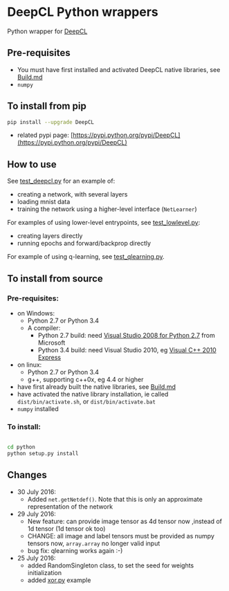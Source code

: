 # DeepCL Python wrappers

Python wrapper for  [DeepCL](https://github.com/hughperkins/DeepCL)

## Pre-requisites

* You must have first installed and activated DeepCL native libraries, see [Build.md](https://github.com/hughperkins/DeepCL/blob/8.x/doc/Build.md)
* `numpy`

## To install from pip

```bash
pip install --upgrade DeepCL
```

* related pypi page: [https://pypi.python.org/pypi/DeepCL](https://pypi.python.org/pypi/DeepCL)

## How to use

See [test_deepcl.py](https://github.com/hughperkins/DeepCL/blob/master/python/test_deepcl.py) for an example of:

* creating a network, with several layers
* loading mnist data
* training the network using a higher-level interface (`NetLearner`)

For examples of using lower-level entrypoints, see [test_lowlevel.py](https://github.com/hughperkins/DeepCL/blob/master/python/test_lowlevel.py):

* creating layers directly
* running epochs and forward/backprop directly

For example of using q-learning, see [test_qlearning.py](https://github.com/hughperkins/DeepCL/blob/master/python/test_qlearning.py).

## To install from source

### Pre-requisites:

* on Windows:
  * Python 2.7 or Python 3.4
  * A compiler:
    * Python 2.7 build: need [Visual Studio 2008 for Python 2.7](http://www.microsoft.com/en-us/download/details.aspx?id=44266) from Microsoft
    * Python 3.4 build: need Visual Studio 2010, eg [Visual C++ 2010 Express](https://www.visualstudio.com/downloads/download-visual-studio-vs#DownloadFamilies_4)
* on linux:
  * Python 2.7 or Python 3.4
  * g++, supporting c++0x, eg 4.4 or higher
* have first already built the native libraries, see [Build.md](../doc/Build.md)
* have activated the native library installation, ie called `dist/bin/activate.sh`, or `dist/bin/activate.bat`
* `numpy` installed

### To install:

```bash

cd python
python setup.py install
```

## Changes

* 30 July 2016:
  * Added `net.getNetdef()`.  Note that this is only an approximate representation of the network
* 29 July 2016:
  * New feature: can provide image tensor as 4d tensor now ,instead of 1d tensor (1d tensor ok too)
  * CHANGE: all image and label tensors must be provided as numpy tensors now, `array.array` no longer valid input
  * bug fix: qlearning works again :-)
* 25 July 2016:
  * added RandomSingleton class, to set the seed for weights initialization
  * added [xor.py](examples/xor.py) example

